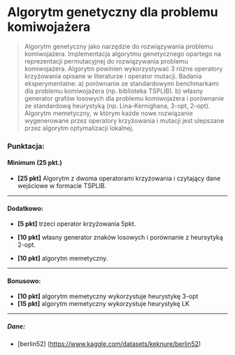 # Algorytm genetyczny dla problemu komiwojażera

>Algorytm genetyczny jako narzędzie do rozwiązywania problemu komiwojażera. Implementacja algorytmu genetycznego opartego na reprezentacji permutacyjnej do rozwiązywania problemu komiwojażera. Algorytm powinien wykorzystywać 3 różne operatory krzyżowania opisane w literaturze i operator mutacji. Badania eksperymentalne: a) porównanie ze standardowymi benchmarkami dla problemu komiwojażera (np. biblioteka TSPLIB). b) własny generator grafów losowych dla problemu komiwojażera i porównanie ze standardową heurystyką (np. Lina-Kernighana, 3-opt, 2-opt). Algorytm memetyczny, w którym każde nowe rozwiązanie wygenerowane przez operatory krzyżowania i mutacji jest ulepszane przez algorytm optymalizacji lokalnej.

### Punktacja:

#### Minimum (25 pkt.)

- **[25 pkt]** Algorytm z dwoma operatorami krzyżowania i czytający dane wejściowe w formacie TSPLIB.

---

#### Dodatkowo:

- **[5 pkt]** trzeci operator krzyżowania 5pkt.

- **[10 pkt]** własny generator znaków losowych i porównanie z heursytyką 2-opt.

- **[10 pkt]** algorytm memetyczny. 

--- 

#### Bonusowo:

- **[10 pkt]** algorytm memetyczny wykorzystuje heurystykę 3-opt
- **[15 pkt]** algorytm memetyczny wykorzystuje heurystykę LK

--- 

##### Dane:
- [berlin52] (https://www.kaggle.com/datasets/keknure/berlin52)